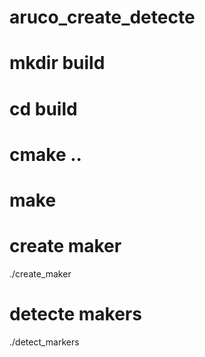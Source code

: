 # aruco_create_detecte

# mkdir build
# cd build
# cmake ..
# make 

# create maker

./create_maker


# detecte makers

./detect_markers
